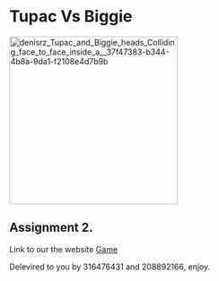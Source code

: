 

# Tupac Vs Biggie
<img src="https://user-images.githubusercontent.com/55393990/235346228-9cc5e524-9501-4194-94b4-f1bac1436bf2.png" alt="denisrz_Tupac_and_Biggie_heads_Colliding_face_to_face_inside_a__37f47383-b344-4b8a-9da1-f2108e4d7b9b" width="300" height="300">


## Assignment 2.
Link to our the website [Game](https://web-development-environments-2023.github.io/assignment2-208892166_316476431/)


Delevired to you by 316476431 and 208892166, enjoy.
